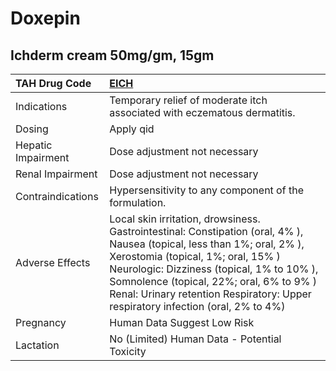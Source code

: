 # Doxepin

## Ichderm cream 50mg/gm, 15gm

| TAH Drug Code      | [**EICH**](https://www.tahsda.org.tw/drugs/hissearch.php?drug_code=EICH)                                                                                                                                                                                                                                                                  |
|:-------------------|:------------------------------------------------------------------------------------------------------------------------------------------------------------------------------------------------------------------------------------------------------------------------------------------------------------------------------------------|
| Indications        | Temporary relief of moderate itch associated with eczematous dermatitis.                                                                                                                                                                                                                                                                  |
| Dosing             | Apply qid                                                                                                                                                                                                                                                                                                                                 |
| Hepatic Impairment | Dose adjustment not necessary                                                                                                                                                                                                                                                                                                             |
| Renal Impairment   | Dose adjustment not necessary                                                                                                                                                                                                                                                                                                             |
| Contraindications  | Hypersensitivity to any component of the formulation.                                                                                                                                                                                                                                                                                     |
| Adverse Effects    | Local skin irritation, drowsiness. Gastrointestinal: Constipation (oral, 4% ), Nausea (topical, less than 1%; oral, 2% ), Xerostomia (topical, 1%; oral, 15% ) Neurologic: Dizziness (topical, 1% to 10% ), Somnolence (topical, 22%; oral, 6% to 9% ) Renal: Urinary retention Respiratory: Upper respiratory infection (oral, 2% to 4%) |
| Pregnancy          | Human Data Suggest Low Risk                                                                                                                                                                                                                                                                                                               |
| Lactation          | No (Limited) Human Data - Potential Toxicity                                                                                                                                                                                                                                                                                              |

